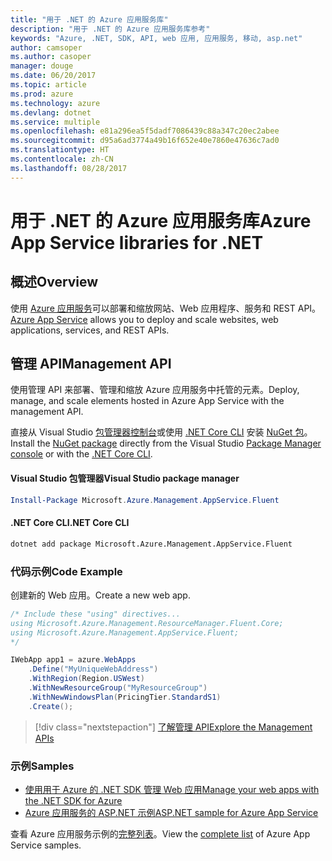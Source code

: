 ```yaml
---
title: "用于 .NET 的 Azure 应用服务库"
description: "用于 .NET 的 Azure 应用服务库参考"
keywords: "Azure, .NET, SDK, API, web 应用, 应用服务, 移动, asp.net"
author: camsoper
ms.author: casoper
manager: douge
ms.date: 06/20/2017
ms.topic: article
ms.prod: azure
ms.technology: azure
ms.devlang: dotnet
ms.service: multiple
ms.openlocfilehash: e81a296ea5f5dadf7086439c88a347c20ec2abee
ms.sourcegitcommit: d95a6ad3774a49b16f652e40e7860e47636c7ad0
ms.translationtype: HT
ms.contentlocale: zh-CN
ms.lasthandoff: 08/28/2017
---
```

# <a name="azure-app-service-libraries-for-net"></a><span data-ttu-id="bc11a-104">用于 .NET 的 Azure 应用服务库</span><span class="sxs-lookup"><span data-stu-id="bc11a-104">Azure App Service libraries for .NET</span></span>

## <a name="overview"></a><span data-ttu-id="bc11a-105">概述</span><span class="sxs-lookup"><span data-stu-id="bc11a-105">Overview</span></span>

<span data-ttu-id="bc11a-106">使用 [Azure 应用服务](/azure/app-service/app-service-value-prop-what-is)可以部署和缩放网站、Web 应用程序、服务和 REST API。</span><span class="sxs-lookup"><span data-stu-id="bc11a-106">[Azure App Service](/azure/app-service/app-service-value-prop-what-is) allows you to deploy and scale websites, web applications, services, and REST APIs.</span></span>

## <a name="management-api"></a><span data-ttu-id="bc11a-107">管理 API</span><span class="sxs-lookup"><span data-stu-id="bc11a-107">Management API</span></span>

<span data-ttu-id="bc11a-108">使用管理 API 来部署、管理和缩放 Azure 应用服务中托管的元素。</span><span class="sxs-lookup"><span data-stu-id="bc11a-108">Deploy, manage, and scale elements hosted in Azure App Service with the management API.</span></span>

<span data-ttu-id="bc11a-109">直接从 Visual Studio [包管理器控制台][PackageManager]或使用 [.NET Core CLI][DotNetCLI] 安装 [NuGet 包](https://www.nuget.org/packages/Microsoft.Azure.Management.AppService.Fluent)。</span><span class="sxs-lookup"><span data-stu-id="bc11a-109">Install the [NuGet package](https://www.nuget.org/packages/Microsoft.Azure.Management.AppService.Fluent) directly from the Visual Studio [Package Manager console][PackageManager] or with the [.NET Core CLI][DotNetCLI].</span></span>


#### <a name="visual-studio-package-manager"></a><span data-ttu-id="bc11a-110">Visual Studio 包管理器</span><span class="sxs-lookup"><span data-stu-id="bc11a-110">Visual Studio package manager</span></span>

```powershell
Install-Package Microsoft.Azure.Management.AppService.Fluent
```

#### <a name="net-core-cli"></a><span data-ttu-id="bc11a-111">.NET Core CLI</span><span class="sxs-lookup"><span data-stu-id="bc11a-111">.NET Core CLI</span></span>

```bash
dotnet add package Microsoft.Azure.Management.AppService.Fluent
```

### <a name="code-example"></a><span data-ttu-id="bc11a-112">代码示例</span><span class="sxs-lookup"><span data-stu-id="bc11a-112">Code Example</span></span>

<span data-ttu-id="bc11a-113">创建新的 Web 应用。</span><span class="sxs-lookup"><span data-stu-id="bc11a-113">Create a new web app.</span></span>

```csharp
/* Include these "using" directives...
using Microsoft.Azure.Management.ResourceManager.Fluent.Core;
using Microsoft.Azure.Management.AppService.Fluent;
*/

IWebApp app1 = azure.WebApps
    .Define("MyUniqueWebAddress")
    .WithRegion(Region.USWest)
    .WithNewResourceGroup("MyResourceGroup")
    .WithNewWindowsPlan(PricingTier.StandardS1)
    .Create();
```

> [!div class="nextstepaction"]
> [<span data-ttu-id="bc11a-114">了解管理 API</span><span class="sxs-lookup"><span data-stu-id="bc11a-114">Explore the Management APIs</span></span>](/dotnet/api/overview/azure/appservice/management)

### <a name="samples"></a><span data-ttu-id="bc11a-115">示例</span><span class="sxs-lookup"><span data-stu-id="bc11a-115">Samples</span></span>

* [<span data-ttu-id="bc11a-116">使用用于 Azure 的 .NET SDK 管理 Web 应用</span><span class="sxs-lookup"><span data-stu-id="bc11a-116">Manage your web apps with the .NET SDK for Azure</span></span>](https://azure.microsoft.com/en-us/resources/samples/app-service-web-dotnet-manage/)
* [<span data-ttu-id="bc11a-117">Azure 应用服务的 ASP.NET 示例</span><span class="sxs-lookup"><span data-stu-id="bc11a-117">ASP.NET sample for Azure App Service</span></span>](https://azure.microsoft.com/en-us/resources/samples/app-service-web-dotnet-get-started/)

<span data-ttu-id="bc11a-118">查看 Azure 应用服务示例的[完整列表](https://azure.microsoft.com/en-us/resources/samples/?platform=dotnet&term=app%20service)。</span><span class="sxs-lookup"><span data-stu-id="bc11a-118">View the [complete list](https://azure.microsoft.com/en-us/resources/samples/?platform=dotnet&term=app%20service) of Azure App Service samples.</span></span>

[PackageManager]: https://docs.microsoft.com/nuget/tools/package-manager-console
[DotNetCLI]: https://docs.microsoft.com/en-us/dotnet/core/tools/dotnet-add-package